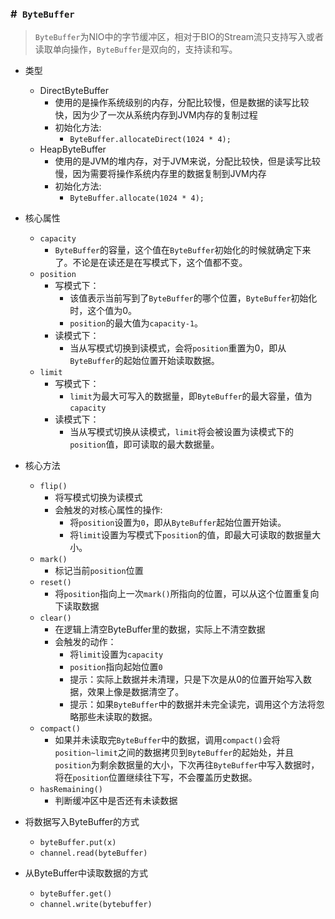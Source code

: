 ### #` ByteBuffer`

> `ByteBuffer`为NIO中的字节缓冲区，相对于BIO的Stream流只支持写入或者读取单向操作，`ByteBuffer`是双向的，支持读和写。

* 类型
    * DirectByteBuffer
        * 使用的是操作系统级别的内存，分配比较慢，但是数据的读写比较快，因为少了一次从系统内存到JVM内存的复制过程
        * 初始化方法:
            * `ByteBuffer.allocateDirect(1024 * 4);`
    * HeapByteBuffer
        * 使用的是JVM的堆内存，对于JVM来说，分配比较快，但是读写比较慢，因为需要将操作系统内存里的数据复制到JVM内存
        * 初始化方法:
            * `ByteBuffer.allocate(1024 * 4);`

* 核心属性
    * `capacity`
        * `ByteBuffer`的容量，这个值在`ByteBuffer`初始化的时候就确定下来了。不论是在读还是在写模式下，这个值都不变。
    * `position`
        * 写模式下：
            * 该值表示当前写到了`ByteBuffer`的哪个位置，`ByteBuffer`初始化时，这个值为0。
            * `position`的最大值为`capacity-1`。
        * 读模式下：
            * 当从写模式切换到读模式，会将`position`重置为0，即从`ByteBuffer`的起始位置开始读取数据。
    * `limit`
        * 写模式下：
            * `limit`为最大可写入的数据量，即`ByteBuffer`的最大容量，值为`capacity`
        * 读模式下：            
            * 当从写模式切换从读模式，`limit`将会被设置为读模式下的`position`值，即可读取的最大数据量。
   
* 核心方法
    * `flip()`
        * 将写模式切换为读模式
        * 会触发的对核心属性的操作:
            * 将`position`设置为`0`，即从`ByteBuffer`起始位置开始读。
            * 将`limit`设置为写模式下`position`的值，即最大可读取的数据量大小。
    * `mark()`
        * 标记当前`position`位置
    * `reset()`
        * 将`position`指向上一次`mark()`所指向的位置，可以从这个位置重复向下读取数据
    * `clear()`
        * 在逻辑上清空ByteBuffer里的数据，实际上不清空数据
        * 会触发的动作：
            * 将`limit`设置为`capacity`
            * `position`指向起始位置`0`
            * 提示：实际上数据并未清理，只是下次是从0的位置开始写入数据，效果上像是数据清空了。
            * 提示：如果`ByteBuffer`中的数据并未完全读完，调用这个方法将忽略那些未读取的数据。
    * `compact()`
        * 如果并未读取完`ByteBuffer`中的数据，调用`compact()`会将`position~limit`之间的数据拷贝到`ByteBuffer`的起始处，并且`position`为剩余数据量的大小，下次再往`ByteBuffer`中写入数据时，将在`position`位置继续往下写，不会覆盖历史数据。
    * `hasRemaining()`
        * 判断缓冲区中是否还有未读数据
        
* 将数据写入ByteBuffer的方式
    * `byteBuffer.put(x)`
    * `channel.read(byteBuffer)`
* 从ByteBuffer中读取数据的方式
    * `byteBuffer.get()`
    * `channel.write(bytebuffer)`